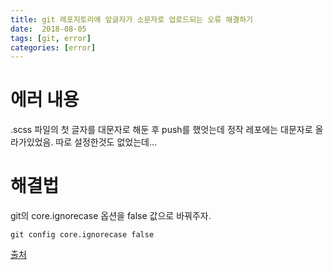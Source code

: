 ```yaml
---
title: git 레포지토리에 앞글자가 소문자로 업로드되는 오류 해결하기
date:  2018-08-05
tags: [git, error]
categories: [error]
---
```


# 에러 내용
.scss 파일의 첫 글자를 대문자로 해둔 후 push를 했엇는데 정작 레포에는 대문자로 올라가있었음.
따로 설정한것도 없었는데...

# 해결법
git의 core.ignorecase 옵션을 false 값으로 바꿔주자.

```
git config core.ignorecase false
```

[출처](https://stackoverflow.com/questions/17683458/how-do-i-commit-case-sensitive-only-filename-changes-in-git/19956280)